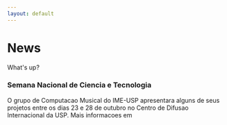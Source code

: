 ```yaml
---
layout: default
---
```


# News

What's up?

### Semana Nacional de Ciencia e Tecnologia

O grupo de Computacao Musical do IME-USP apresentara alguns de seus projetos entre os dias 23 e 28 de outubro no Centro de Difusao Internacional da USP. Mais informacoes em [](http://usp.br/semanact/2017/)